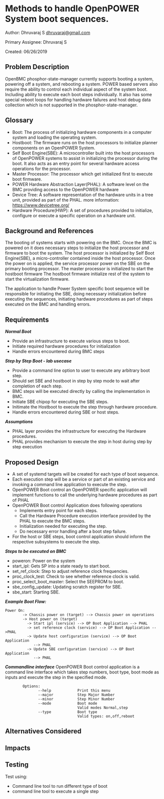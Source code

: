 # Methods to handle OpenPOWER System boot sequences.

  Author: Dhruvaraj S <dhruvaraj@gmail.com>

  Primary Assignee: Dhruvaraj S

  Created: 06/26/2019

## Problem Description

OpenBMC phosphor-state-manager currently supports booting a system, powering off
a system, and rebooting a system. POWER based servers also require the ability
to control each individual aspect of the system boot. Including ability to
execute each boot steps individually. It also has some special reboot loops
for handling hardware failures and host debug data collection which is not
supported in the phosphor-state-manager.

## Glossary

- Boot: The process of initializing hardware components in a computer system
  and loading the operating system.
- Hostboot: The firmware runs on the host processors to initialize planner
  components on an OpenPOWER System.
- Self Boot Engine(SBE): A microcontroller built into the host processors of
  OpenPOWER systems to assist in initializing the processor during the boot.
  It also acts as an entry point for several hardware access operations for the
  processor.
- Master Processor: The processor which get initialized first to execute boot
  firmware.
- POWER Hardware Abstraction Layer(PHAL): A software level on the BMC providing
  access to the OpenPOWER hardware
- Device Tree: A software representation of the hardware units in a tree unit,
  provided as part of the PHAL. more information: https://www.devicetree.org/
- Hardware Procedure(HWP): A set of procedures provided to initialize, configure
  or execute a specific operation on a hardware unit.

## Background and References

The booting of systems starts with powering on the BMC. Once the BMC is powered
on it does necessary steps to initialize the host processor and firmware to boot
the system. The host processor is initialized by Self Boot Engine(SBE), a
micro-controller contained inside the host processor. Once the power on is
applied, the service processor power on the SBE on the primary booting
processor. The master processor is initialized to start the hostboot firmware
The hostboot firmware initialize rest of the system to start the
virtualization firmware.

The application to handle Power System specific  boot sequence will be
responsible for initiating the SBE, doing necessary initialization before
executing the sequences, initiating hardware procedures as part of steps
executed on the BMC and handling errors.

## Requirements

***Normal Boot***
-   Provide an infrastructure to execute various steps to boot.
-   Initiate required hardware procedures for initialization
-   Handle errors encountered during BMC steps

***Step by Step Boot - lab usecase***
-   Provide a command line option to user to execute any arbitrary boot step.
-   Should set SBE and hostboot in step by step mode to wait after completion
    of each step.
-   BMC steps will be executed directly by calling the implementation in BMC.
-   Initiate SBE chipop for executing the SBE steps.
-   Initimate the Hostboot to execute the step through hardware procedure.
-   Handle errors encountered during SBE or host steps.

***Assumptions***
- PHAL layer provides the infrastructure for executing the Hardware procedures.
- PHAL provides mechanism to execute the step in host during step by step
  execution

## Proposed Design

-   A set of systemd targets will be created for each type of boot sequence.
-   Each execution step will be a service or part of an existing service and
    invoking a command line application to execute the step.
-   OpenPOWER Boot control an OpenPOWER specific application will implement
    functions to call the underlying hardware procedures as part of PHAL
-   OpenPOWER Boot control Application does following operations
    - Implements entry point for each steps.
    - Call the Hardware Procedure execution interface provided by
      the PHAL to execute the BMC steps.
    - Initialization needed for executing the step.
    - Do necessary error handling after a boot step failure.
-   For the host or SBE steps, boot control application should inform the
    respective subsystems to execute the step.

***Steps to be executed on BMC***

-  poweron: Power on the system
-  start_ipl: Gets SP into a state ready to start boot.
-  set_ref_clock: Step to adjust reference clock frequencies.
-  proc_clock_test: Check to see whether reference clock is valid.
-  proc_select_boot_master: Select the SEEPROM to boot.
-  sbe_config_update: Updating scratch register for SBE.
-  sbe_start: Starting SBE.

***Example Boot Flow:***

    Power On:
            -> Chassis power on (target) --> Chassis power on operations
            -> Host power on (target)
              -> Start ipl (service) --> OP Boot Application --> PHAL
              -> set reference clock (service) --> OP Boot Application -->PHAL
              -> Update host configuration (service) --> OP Boot Application
                 --> PHAL
              -> Update SBE configuration (service) --> OP Boot Application
                 --> PHAL
***Commandline interface***
  OpenPOWER Boot control application is a command line interface which takes
  step numbers, boot type, boot mode as inputs and execute the step in the
  specified mode.

            Options:
                   --help            Print this menu
                   --major           Step Major Number
                   --minor           Step Minor Number
                   --mode            Boot mode
                                     Valid modes Normal,step
                   --type            Boot type
                                     Valid types: on,off,reboot

## Alternatives Considered

## Impacts

## Testing
   Test using:
   - Command line tool to run different type of boot
   - command line tool to execute a single step
